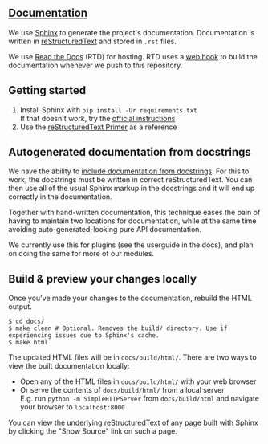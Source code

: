 [Documentation][freeseer-docs]
------------------------------

We use [Sphinx][] to generate the project's documentation.
Documentation is written in [reStructuredText][] and stored in `.rst` files.

We use [Read the Docs][] (RTD) for hosting. RTD uses a [web hook][] to build the
documentation whenever we push to this repository.

Getting started
---------------

1. Install Sphinx with `pip install -Ur requirements.txt`  
   If that doesn't work, try the [official instructions][install-sphinx]
2. Use the [reStructuredText Primer][rst-primer] as a reference

Autogenerated documentation from docstrings
-------------------------------------------

We have the ability to [include documentation from docstrings][autodoc].
For this to work, the docstrings must be written in correct reStructuredText.
You can then use all of the usual Sphinx markup in the docstrings and it will end
up correctly in the documentation.

Together with hand-written documentation, this technique eases the pain of
having to maintain two locations for documentation, while at the same time
avoiding auto-generated-looking pure API documentation.

We currently use this for plugins (see the userguide in the docs), and plan on
doing the same for more of our modules.

Build & preview your changes locally
------------------------------------

Once you've made your changes to the documentation, rebuild the HTML output.

    $ cd docs/
    $ make clean # Optional. Removes the build/ directory. Use if experiencing issues due to Sphinx's cache.
    $ make html

The updated HTML files will be in `docs/build/html/`.
There are two ways to view the built documentation locally:

- Open any of the HTML files in `docs/build/html/` with your web browser
- Or serve the contents of `docs/build/html/` from a local server  
  E.g. run `python -m SimpleHTTPServer` from `docs/build/html`
  and navigate your browser to `localhost:8000`

You can view the underlying reStructuredText of any page built with Sphinx by
clicking the "Show Source" link on such a page.

[freeseer-docs]: http://freeseer.readthedocs.org
[sphinx]: http://sphinx.pocoo.org
[restructuredtext]: http://docutils.sf.net/rst.html
[autodoc]: http://sphinx-doc.org/ext/autodoc.html
[install-sphinx]: http://sphinx-doc.org/latest/install.html
[rst-primer]: http://sphinx.pocoo.org/rest.html
[read the docs]: https://readthedocs.org/projects/freeseer/
[web hook]: http://read-the-docs.readthedocs.org/en/latest/webhooks.html

